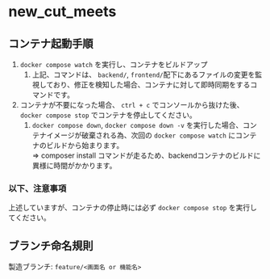 # new_cut_meets

## コンテナ起動手順  
1. `docker compose watch` を実行し、コンテナをビルドアップ  
   1. 上記、コマンドは、 `backend/`, `frontend/`配下にあるファイルの変更を監視しており、修正を検知した場合、コンテナに対して即時同期をするコマンドです。  
2. コンテナが不要になった場合、 `ctrl + c` でコンソールから抜けた後、 `docker compose stop` でコンテナを停止してください。  
   1. `docker compose down`, `docker compose down -v` を実行した場合、コンテナイメージが破棄される為、次回の `docker compose watch` にコンテナのビルドから始まります。  
        => composer install コマンドが走るため、backendコンテナのビルドに異様に時間がかかります。  

### 以下、注意事項  
上述していますが、コンテナの停止時には必ず `docker compose stop` を実行してください。

## ブランチ命名規則  
製造ブランチ: `feature/<画面名 or 機能名>`
